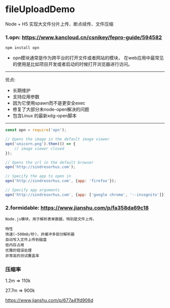 # fileUploadDemo
Node + H5 实现大文件分片上传、断点续传、文件压缩

### 1.opn:  https://www.kancloud.cn/csnikey/fepro-guide/594582
```
npm install opn
```
- opn模块通常是作为跨平台的打开文件或者网站的模块，
在web应用中最常见的使用是比如项目开发或者启动的时候打开浏览器进行访问。
---
优点:
- 长期维护
- 支持应用参数
- 因为它使用spawn而不是更安全exec
- 修复了大部分未node-open解决的问题
- 包含Linux 的最新xdg-open脚本
---

```js
const opn = require('opn');

// Opens the image in the default image viewer
opn('unicorn.png').then(() => {
	// image viewer closed
});

// Opens the url in the default browser
opn('http://sindresorhus.com');

// Specify the app to open in
opn('http://sindresorhus.com', {app: 'firefox'});

// Specify app arguments
opn('http://sindresorhus.com', {app: ['google chrome', '--incognito']});
```

### 2.formidable: https://www.jianshu.com/p/fa358da69c18
```bazaar
Node.js模块，用于解析表单数据，特别是文件上传。

特性
快速(~500mb/秒)，非缓冲多部分解析器
自动写入文件上传到磁盘
低内存占用
优雅的错误处理
非常高的测试覆盖率
```

### 压缩率
1.2m => 110k

27.7m => 900k


https://www.jianshu.com/p/677a41fd906d

